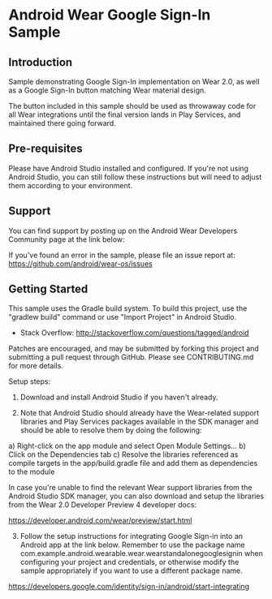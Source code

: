 Android Wear Google Sign-In Sample
===================================

Introduction
------------

Sample demonstrating Google Sign-In implementation on Wear 2.0, as well as
a Google Sign-In button matching Wear material design.

The button included in this sample should be used as throwaway code for all
Wear integrations until the final version lands in Play Services, and
maintained there going forward.

Pre-requisites
--------------

Please have Android Studio installed and configured. If you're not using
Android Studio, you can still follow these instructions but will need to
adjust them according to your environment.

Support
-------

You can find support by posting up on the Android Wear Developers Community
page at the link below:

If you've found an error in the sample, please file an issue report at:
https://github.com/android/wear-os/issues

Getting Started
---------------

This sample uses the Gradle build system. To build this project, use the
"gradlew build" command or use "Import Project" in Android Studio.

- Stack Overflow: http://stackoverflow.com/questions/tagged/android

Patches are encouraged, and may be submitted by forking this project and
submitting a pull request through GitHub. Please see CONTRIBUTING.md for more details.

Setup steps:

1) Download and install Android Studio if you haven't already.

2) Note that Android Studio should already have the Wear-related
support libraries and Play Services packages available in the SDK manager
and should be able to resolve them by doing the following:

a) Right-click on the app module and select Open Module Settings...
b) Click on the Dependencies tab
c) Resolve the libraries referenced as compile targets in the
app/build.gradle file and add them as dependencies to the module

In case you're unable to find the relevant Wear support libraries from
the Android Studio SDK manager, you can also download and setup the libraries
from the Wear 2.0 Developer Preview 4 developer docs:

https://developer.android.com/wear/preview/start.html

3) Follow the setup instructions for integrating Google Sign-in into an
Android app at the link below. Remember to use the package name
com.example.android.wearable.wear.wearstandalonegooglesignin when configuring your
project and credentials, or otherwise modify the sample appropriately if you want
to use a different package name.

https://developers.google.com/identity/sign-in/android/start-integrating
